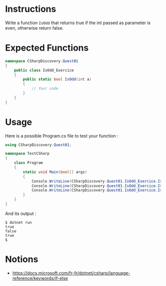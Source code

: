 # Instructions

Write a function `IsOdd` that returns true if the int passed as parameter is even, otherwise return false.

# Expected Functions

```C#
namespace CSharpDiscovery.Quest01
{
    public class IsOdd_Exercice
    {
        public static bool IsOdd(int a)
        {
            // Your code
        }
    }
}
```

# Usage

Here is a possible Program.cs file to test your function :

```C#
using CSharpDiscovery.Quest01;

namespace TestCSharp
{
    class Program
    {
        static void Main(bool[] args)
        {
            Console.WriteLine(CSharpDiscovery.Quest01.IsOdd_Exercice.IsOdd(2));
            Console.WriteLine(CSharpDiscovery.Quest01.IsOdd_Exercice.IsOdd(11));
            Console.WriteLine(CSharpDiscovery.Quest01.IsOdd_Exercice.IsOdd(30));
        }
    }
}
```

And its output :

```
$ dotnet run
true
false
true
$
```

# Notions

- https://docs.microsoft.com/fr-fr/dotnet/csharp/language-reference/keywords/if-else
